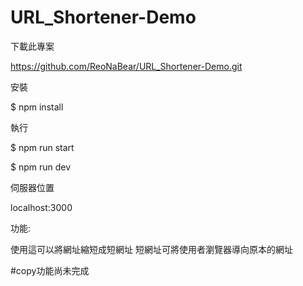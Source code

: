 # URL_Shortener-Demo

下載此專案

https://github.com/ReoNaBear/URL_Shortener-Demo.git

安裝

$ npm install

執行

$ npm run start

$ npm run dev

伺服器位置

localhost:3000

功能:

使用這可以將網址縮短成短網址
短網址可將使用者瀏覽器導向原本的網址

#copy功能尚未完成

